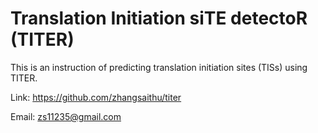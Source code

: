 # Translation Initiation siTE detectoR (TITER)
This is an instruction of predicting translation initiation sites (TISs) using TITER.

Link: https://github.com/zhangsaithu/titer

Email: zs11235@gmail.com
